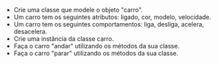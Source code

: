 - Crie uma classe que modele o objeto "carro".
- Um carro tem os seguintes atributos: ligado, cor, modelo,
velocidade.
- Um carro tem os seguintes comportamentos: liga, desliga, acelera,
desacelera.
- Crie uma instância da classe carro.
- Faça o carro "andar" utilizando os métodos da sua classe.
- Faça o carro "parar" utilizando os métodos da sua classe.